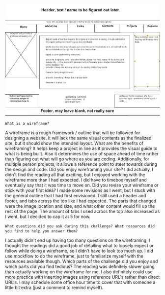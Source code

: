 ![image hopefully](https://github.com/cguard90/cguard90.github.io/blob/master/WireFrame.png)



    What is a wireframe?
A wireframe is a rough framework / outline that will be followed for designing a website. It will lack the same visual contents as the finalized site, but it should show the intended layout.
    What are the benefits of wireframing?
It helps keep a project in line as it provides the visual guide to what is being built. Also it determines the use of space ahead of time rather than figuring out what will go where as you are coding. Additionally, for multiple person projects, it allows a reference point to steer towards during the design and code.
    Did you enjoy wireframing your site?
I did actually, I didn't find the reading all that exciting, but I enjoyed working with the wireframe more than I had expected. I did have to timebox myself and eventually say that it was time to move on.
    Did you revise your wireframe or stick with your first idea?
I made some revisions as I went, but I stuck with the general outline that I had first envisioned. I still used a header and footer, and tabs across the top like I had expected. The parts that changed were the image location and size, and what other content would fill up the rest of the page. The amount of tabs I used across the top also increased as I went, but I decided to cap it at 5 for now.

    What questions did you ask during this challenge? What resources did you find to help you answer them?
I actually didn't end up having too many questions on the wireframing, I thought the readings did a good job of detailing what to loosely expect or follow while doing a wireframe, so I didn't have to look too much up. I did use mockflow to do the wireframe, just to familiarize myself with the resources available though.
    Which parts of the challenge did you enjoy and which parts did you find tedious?
The reading was definitely slower going than actually working on the wireframe for me. I also definitely could use more practice with inserting images using reference URL's rather than direct URL's. I may schedule some office hour time to cover that with someone a little bit extra (just a comment to remind myself).
